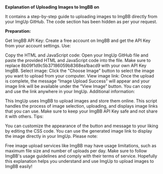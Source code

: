 **Explanation of Uploading Images to ImgBB on**

It contains a step-by-step guide to uploading images to ImgBB directly from your ImgUp GitHub. The code section has been hidden as per your request.

**Preparation:**

Get ImgBB API Key: Create a free account on ImgBB and get the API Key from your account settings.
Use:

Copy the HTML and JavaScript code: Open your ImgUp GitHub file and paste the provided HTML and JavaScript code into the file. Make sure to replace 8b09f1d9c5b37186059b8368ea1bacd9 with your own API Key ImgBB.
Select image: Click the "Choose Image" button to select the image you want to upload from your computer.
View image link: Once the upload is complete, the message “Image Upload Success” will appear and your image link will be available under the “View Image” button. You can copy and use the link anywhere in your ImgUp.
Additional information:

This ImgUp uses ImgBB to upload images and store them online.
This script handles the process of image selection, uploading, and displays image links that you can use.
Make sure to keep your ImgBB API Key safe and not share it with others.
Tips:

You can customize the appearance of the button and message to your liking by editing the CSS code.
You can use the generated image link to display the image directly in your ImgUp.
Please note:

Free image upload services like ImgBB may have usage limitations, such as maximum file size and number of uploads per day.
Make sure to follow ImgBB's usage guidelines and comply with their terms of service.
Hopefully this explanation helps you understand and use ImgUp to upload images to ImgBB easily!
